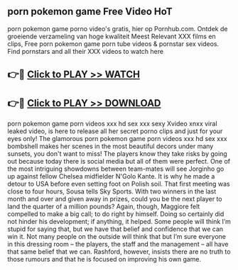 ## porn pokemon game Free Video HoT 

porn pokemon game porno video's gratis, hier op Pornhub.com. Ontdek de groeiende verzameling van hoge kwaliteit Meest Relevant XXX films en clips,
Free porn pokemon game porn tube videos & pornstar sex videos. Find pornstars and all their XXX videos to watch here


## 👉🔴 [Click to PLAY >> WATCH](http://us.freeplayer.one?title=porn_pokemon_game&ref=16D)

## 👉🔴 [Click to PLAY >> DOWNLOAD](http://us.freeplayer.one?title=porn_pokemon_game&ref=16D)


porn pokemon game porn videos xxx hd sex xxx sexy Xvideo xnxx viral leaked video, is here to release all her secret porno clips and just for your eyes only! The glamorous porn pokemon game porn videos xxx hd sex xxx bombshell makes her scenes in the most beautiful decors under many sunsets, you don't want to miss! The players know they take risks by going out because today there is social media but all of them were perfect. One of the most intriguing showdowns between team-mates will see Jorginho go up against fellow Chelsea midfielder N'Golo Kante. It is why he made a detour to USA before even setting foot on Polish soil. That first meeting was close to four hours, Sousa tells Sky Sports. With two winners in the last month and over and given away in prizes, could you be the next player to land the quarter of a million pounds? Again, though, Maggiore felt compelled to make a big call; to do right by himself. Doing so certainly did not hinder his development; if anything, it helped. Some people will think I’m stupid for saying that, but we have that belief and confidence that we can win it. Not many people on the outside will think that but I’m sure everyone in this dressing room – the players, the staff and the management – all have that same belief that we can. Rashford, however, insists there are no truth to those rumours and that he is focused on improving his own game.